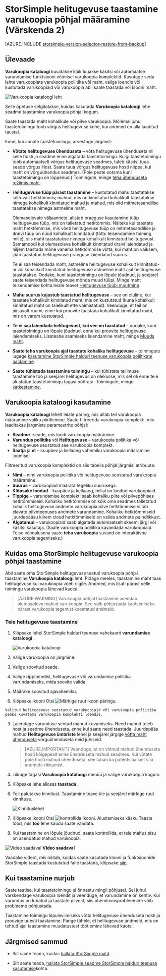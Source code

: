<properties 
   pageTitle="Varukoopia põhjal taastamine StorSimple helitugevuse | Microsoft Azure'i"
   description="Selgitab, kuidas kasutada StorSimple halduri teenuse varukoopia kataloogi lehe StorSimple helitugevuse taastamine varukoopia põhjal kogum."
   services="storsimple"
   documentationCenter="NA"
   authors="SharS"
   manager="carmonm"
   editor="" />
<tags 
   ms.service="storsimple"
   ms.devlang="NA"
   ms.topic="article"
   ms.tgt_pltfrm="NA"
   ms.workload="TBD"
   ms.date="04/26/2016"
   ms.author="v-sharos" />

# <a name="restore-a-storsimple-volume-from-a-backup-set-update-2"></a>StorSimple helitugevuse taastamine varukoopia põhjal määramine (Värskenda 2)

[AZURE.INCLUDE [storsimple-version-selector-restore-from-backup](../../includes/storsimple-version-selector-restore-from-backup.md)]

## <a name="overview"></a>Ülevaade

**Varukoopia kataloogi** kuvatakse kõik luuakse käsitsi või automaatse varundamise funktsiooni võtmisel varukoopia komplektid. Kasutage seda lehte varukoopiate varukoopia poliitika või maht, valige loendis või kustutada varukoopiaid või varukoopia abil saate taastada või klooni maht.

 ![Varukoopia kataloogi leht](./media/storsimple-restore-from-backup-set-u2/restore.png)

Selle õpetuse selgitatakse, kuidas kasutada **Varukoopia kataloogi** lehe seadme taastamine varukoopia põhjal kogum.

Saate taastada maht kohalikule või pilve varukoopia. Mõlemal juhul taastetoimingu toob võrgus helitugevuse kohe, kui andmed on alla laaditud taustal. 

Enne, kui annate taastetoimingu, arvestage järgmist:

- **Võtate helitugevuse ühenduseta** – võta helitugevuse ühenduseta nii selle hosti ja seadme enne algatada taastetoimingu. Kuigi taastetoimingu toob automaatselt võrgus helitugevuse seadmes, tuleb käsitsi tuua seade võrgus Host. Saate tuua võrgus helitugevuse hosti niipea, kui maht on võrguühendus seadmes. (Pole peate ootama kuni taastetoimingu on lõppenud.) Toimingute, minge [teha ühenduseta režiimis maht](storsimple-manage-volumes-u2.md#take-a-volume-offline).

- **Helitugevuse tüüp pärast taastamine** – kustutatud mahu taastatakse sõltuvalt hetktõmmis; mahud, mis on kinnitatud kohalikult taastatakse nimega kohalikult kinnitatud mahud ja mahud, mis olid mitmetasandilise taastatakse nimega astmeline maht.

    Olemasolevate väljaannete, alistab praeguse kasutamine tüüp helitugevuse tüüp, mis on talletatud hetktõmmis. Näiteks kui taastate maht hetktõmmise, mis võeti helitugevuse tüüp on mitmetasandilise ja draivi tüüp on nüüd kohalikult kinnitatud (tõttu teisendamine toiming, mille), siis maht taastatakse nimega kohalikult kinnitatud helitugevust. Samamoodi kui olemasoleva kohalikult kinnitatud draivi laiendatud ja hiljem taastada mõne vanema hetktõmmise võtta, kui maht on väiksem, jääb taastatud helitugevuse praeguse laiendatud suurus.

    Te ei saa teisendada maht, astmeline helitugevuse kohalikult kinnitatud-ni või kohalikult kinnitatud helitugevuse astmeline maht ajal helitugevuse taastatakse. Oodake, kuni taastetoimingu on lõpule jõudnud, ja seejärel saate teisendada helitugevuse mõnda muud tüüpi. Minge maht teisendamise kohta leiate teavet [Helitugevuse tüübi muutmine](storsimple-manage-volumes-u2.md#change-the-volume-type). 

- **Mahu suurus kajastub taastatud helitugevuse** – see on oluline, kui taastate kohalikult kinnitatud maht, mis on kustutatud (kuna kohalikult kinnitatud maht on täielikult ette valmistatud). Veenduge, et teil on piisavalt ruumi, enne kui proovite taastada kohalikult kinnitatud maht, mis on varem kustutatud. 

- **Te ei saa laiendada helitugevust, kui see on taastatud** – oodake, kuni taastetoimingu on lõpule jõudnud, enne kui proovite helitugevuse laiendamiseks. Lisateabe saamiseks laiendamine maht, minge [Muuda maht](storsimple-manage-volumes-u2.md#modify-a-volume).

- **Saate teha varukoopia ajal taastate kohaliku helitugevuse** – toimingute lugege [kasutamine StorSimple halduri teenuse varukoopia poliitikate haldamine](storsimple-manage-backup-policies.md).

- **Saate tühistada taastamine toimingu** – kui tühistate tellimuse taastamine töö ja seejärel helitugevus on olekusse, mis sel oli enne teie alustatud taastetoimingu tagasi pöörata. Toimingute, minge [katkestamine](storsimple-manage-jobs-u2.md#cancel-a-job).

## <a name="how-to-use-the-backup-catalog"></a>Varukoopia kataloogi kasutamine

**Varukoopia kataloogi** lehelt leiate päring, mis aitab teil varukoopia määramine valiku piiritlemine. Saate filtreerida varukoopia komplekti, mis laaditakse järgmiste parameetrite põhjal:

- **Seadme** -seade, mis loodi varukoopia määramine.
- **Varundus poliitika** või **Helitugevuse** – varukoopia poliitika või helitugevuse seostatud see varukoopia komplekt.
- **Saatja** ja **et** – kuupäev ja kellaaeg vahemiku varukoopia määramine loomisel.

Filtreeritud varukoopia komplektid on siis tabelis põhjal järgmisi atribuute:

- **Nimi** – nimi varukoopia poliitika või helitugevuse seostatud varukoopia määramine.
- **Suurus** – varukoopiad määrata tegeliku suurusega.
- **Klõpsake loodud** – kuupäev ja kellaaeg, millal on loodud varukoopiaid. 
- **Tippige** – varundamise komplekti saab kohaliku pilte või pilvepõhises hetktõmmiseid. Kohaliku hetktõmmise on kõik oma seadmes talletatud kohalik helitugevuse andmete varukoopia pilve hetktõmmise viitab elavate pilveteenuses andmete varundamine. Kohaliku hetktõmmiseid juurdepääsu kiirem cloud hetktõmmiseid on valida andmete paindlikkust.
- **Algatanud** – varukoopiaid saab algatada automaatselt skeemi järgi või käsitsi kasutaja. (Saate varukoopia poliitika kavandada varukoopiaid. Teise võimalusena saate **teha varukoopia** suvand on interaktiivne varukoopia tegemiseks.)

## <a name="how-to-restore-your-storsimple-volume-from-a-backup"></a>Kuidas oma StorSimple helitugevuse varukoopia põhjal taastamine

Abil saate oma StorSimple helitugevuse teatud varukoopia põhjal taastamine **Varukoopia kataloogi** leht. Pidage meeles, taastamine maht taas helitugevuse kui varukoopia võeti riigile. Andmed, mis lisati pärast selle toimingu varukoopia lähevad kaotsi.

> [AZURE.WARNING] Varukoopia põhjal taastamine asendab olemasoleva mahud varukoopia. See võib põhjustada kaotsimineku pärast varukoopia tegemist koostatud andmeid.

### <a name="to-restore-your-volume"></a>Teie helitugevuse taastamine

1. Klõpsake lehel StorSimple halduri teenuse vahekaarti **varundamise kataloogi** .

    ![Varukoopia kataloogi](./media/storsimple-restore-from-backup-set-u2/restore.png)

2. Valige varukoopia on järgmine:
  1. Valige soovitud seade.
  2. Valige ripploendist, helitugevuse või varundamise poliitika varundamiseks, mida soovite valida.
  3. Määrake soovitud ajavahemiku.
  4. Klõpsake ikooni Otsi ![Märkige ruut ikoon](./media/storsimple-restore-from-backup-set-u2/HCS_CheckIcon.png) päringu.
 
    Valitud helitugevuse seostatud varukoopiaid või varukoopia poliitika peaks kuvatama varukoopia komplekti loendis.

3. Laiendage varunduse seotud mahud kuvamiseks. Need mahud tuleb host ja seadme ühenduseta, enne kui saate need taastada. Juurdepääs mahud **Helitugevuse ümbriste** lehel ja seejärel järgige [võtta maht ühenduseta](storsimple-manage-volumes-u2.md#take-a-volume-offline) võrguühenduseta neid juhiseid.

    > [AZURE.IMPORTANT] Veenduge, et on võtnud mahud ühenduseta hosti kõigepealt enne ühenduseta mahud seadmes. Kui võtate pole hosti mahud ühenduseta, see lubab ka potentsiaalselt viia andmete rikkumist.

4. Liikuge tagasi **Varukoopia kataloogi** menüü ja valige varukoopia kogum.

5. Klõpsake lehe allosas **taastada** .

6. Teil palutakse kinnitust. Taastamine teave üle ja seejärel märkige ruut kinnituse.

    ![Kinnituslehel](./media/storsimple-restore-from-backup-set-u2/ConfirmRestore.png)

7. Klõpsake ikooni Otsi ![kontrollida ikooni](./media/storsimple-restore-from-backup-set-u2/HCS_CheckIcon.png). Alustamiseks käsku Taasta tööd, mis **töö** lehe kaudu saate vaadata. 

8. Kui taastamine on lõpule jõudnud, saate kontrollida, et teie mahus sisu on asendatud mahud varukoopia.

![Video saadaval](./media/storsimple-restore-from-backup-set-u2/Video_icon.png) **Video saadaval**

Vaadake videot, mis näitab, kuidas saate kasutada klooni ja funktsioonide StorSimple taastada kustutatud faile taastada, klõpsake [siin](https://azure.microsoft.com/documentation/videos/storsimple-recover-deleted-files-with-storsimple/).

## <a name="if-the-restore-fails"></a>Kui taastamine nurjub

Saate teatise, kui taastetoimingu ei õnnestu mingil põhjusel. Sel juhul värskendage varukoopia loendit ja veenduge, et varundamine on kehtiv. Kui varundus on lubatud ja taastate pilvest, siis ühenduvusprobleemide võib probleeme põhjustada. 

Taastamine toimingu lõpuleviimiseks võtta helitugevuse ühenduseta hosti ja proovige uuesti taastamine. Pange tähele, et helitugevuse andmeid, mis on tehtud ajal taastamine muudatustest töötlemine lähevad kaotsi.

## <a name="next-steps"></a>Järgmised sammud

- Siit saate teada, kuidas [hallata StorSimple maht](storsimple-manage-volumes-u2.md).

- Siit saate teada, [hallata StorSimple seadme StorSimple halduri teenuse kasutamise](storsimple-manager-service-administration.md)kohta.
